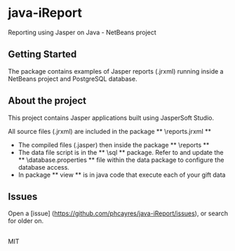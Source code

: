 # java-iReport

Reporting using Jasper on Java - NetBeans project

## Getting Started
The package contains examples of Jasper reports (.jrxml) running inside a NetBeans project and PostgreSQL database.

## About the project
This project contains Jasper applications built using JasperSoft Studio.

All source files (.jrxml) are included in the package ** \reports.jrxml **
* The compiled files (.jasper) then inside the package ** \reports **
* The data file script is in the ** \sql ** package. Refer to and update the ** \database.properties ** file within the data package to configure the database access.
* In package ** view ** is in java code that execute each of your gift data

## Issues

Open a [issue] (https://github.com/phcayres/java-iReport/issues), or search for older on.

##

MIT
